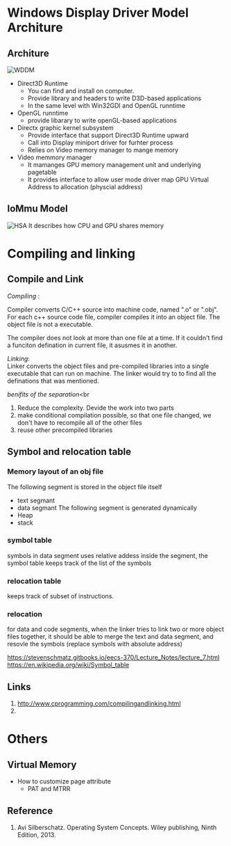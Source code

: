 # Windows Display Driver Model Architure
## Architure
![WDDM](https://msdn.microsoft.com/dynimg/IC504961.png)

* Direct3D Runtime
   * You can find and install on computer. 
   * Provide library and headers to write D3D-based applications
   * In the same level with Win32GDI and OpenGL runntime
* OpenGL runntime
  * provide libarary to write openGL-based  applications
* Directx graphic kernel subsystem 
  *  Provide interface that support Direct3D Runtime upward
  * Call into Display miniport driver for furhter process
  *  Relies on Video memory manager to mange memory
* Video memmory manager 
  * It mamanges GPU memory management unit and underlying pagetable 
  * It provides interface to allow user mode driver map GPU Virtual Address to allocation (physcial address) 
## IoMmu Model
  ![HSA](https://msdn.microsoft.com/Dn894176.iommu_model.1(en-us,VS.85).png)
It describes how CPU and GPU shares memory


# Compiling and linking
## Compile and Link
*Compiling* :   <br>

Compiler converts C/C++ source into machine code, named ".o" or ".obj".   For each c++ source code file,  compiler compiles it into an object file.  The object file is not a executable. 

The compiler does not look at more than one file at a time.  If it couldn't find a funciton defination in current file, it asusmes it in another. 


*Linking*: <br>
Linker converts the object files and pre-compiled libraries  into  a single executable  that can run on machine.  The linker would  try to to find all the definations that was mentioned. 

*benifits of the separation*<br
1. Reduce the complexity. Devide the work into two parts
2. make conditional compilation possible, so that one file changed, we don't have to recompile all of the other files
2. reuse other precompiled libraries 
## Symbol and relocation table
### Memory layout of an obj file
The following segment is stored in the object file itself
* text segmant 
* data segmant 
The following segment is generated dynamically
* Heap 
* stack 

### symbol table 
symbols in data segment uses relative addess inside the segment, the symbol table keeps track of the list of the symbols 

### relocation table 
keeps track of subset of instructions.

###  relocation 

for data and code segments, when the linker tries to link two or more object files together, it should be able to merge the text and data segment, and resovle the symbols (replace symbols with absolute address)

https://stevenschmatz.gitbooks.io/eecs-370/Lecture_Notes/lecture_7.html
https://en.wikipedia.org/wiki/Symbol_table


## Links 
1. http://www.cprogramming.com/compilingandlinking.html
2. 

# Others 
## Virtual Memory 
   * How to customize page attribute
      * PAT and MTRR

## Reference 
1. Avi Silberschatz. Operating System Concepts. Wiley publishing, Ninth Edition, 2013. 

